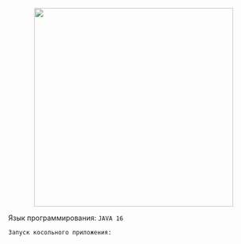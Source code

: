 <p align="center"><a href="https://www.oracle.com/cis/java/" target="_blank"><img src="https://www.oracle.com/a/ocom/img/rc30v1-java-se.png" width="400"></a></p>

Язык программирования: `JAVA 16`
```
Запуск косольного приложения:
```
